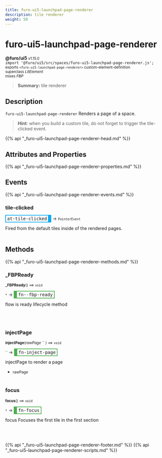 ```yaml
---
title: furo-ui5-launchpad-page-renderer
description: tile renderer
weight: 50
---
```


# furo-ui5-launchpad-page-renderer
**@furo/ui5** <small>v1.15.0</small>
<br>`import '@furo/ui5/src/spaces/furo-ui5-launchpad-page-renderer.js';`<small>
<br>exports `<furo-ui5-launchpad-page-renderer>` custom-element-definition
<br>superclass *LitElement*
<br> mixes *FBP*</small>

> **Summary:** tile renderer

## Description

`furo-ui5-launchpad-page-renderer`
 Renders a page of a space.

 > **Hint**: when you build a custom tile, do not forget to trigger the tile-clicked event.

{{% api "_furo-ui5-launchpad-page-renderer-head.md" %}}

## Attributes and Properties
{{% api "_furo-ui5-launchpad-page-renderer-properties.md" %}}





## Events
{{% api "_furo-ui5-launchpad-page-renderer-events.md" %}}

### **tile-clicked**
<span  style="border-width:2px 10px 2px 2px; border-style: solid;border-color:  rgb(2, 168, 244);font-family:monospace; padding:2px 4px;">at-tile-clicked</span>
→ <small>`PointerEvent`</small>

Fired from the default tiles inside of the rendered pages.
<br><br>

## Methods
{{% api "_furo-ui5-launchpad-page-renderer-methods.md" %}}


### **_FBPReady**
<small>**_FBPReady**() ⟹ `void`</small>

<small>`*`</small> →
<span  style="border-width:2px 2px 2px 10px; border-style: solid;border-color:  rgb(76, 175, 80);font-family:monospace; padding:2px 4px;">fn--fbp-ready</span>

flow is ready lifecycle method

<br><br>

### **injectPage**
<small>**injectPage**(*rawPage* `` ) ⟹ `void`</small>

<small>`` </small> →
<span  style="border-width:2px 2px 2px 10px; border-style: solid;border-color:  rgb(76, 175, 80);font-family:monospace; padding:2px 4px;">fn-inject-page</span>

injectPage to render a page

- <small>rawPage </small>
<br><br>

### **focus**
<small>**focus**() ⟹ `void`</small>

<small>`*`</small> →
<span  style="border-width:2px 2px 2px 10px; border-style: solid;border-color:  rgb(76, 175, 80);font-family:monospace; padding:2px 4px;">fn-focus</span>

focus Focuses the first tile in the first section

<br><br>




{{% api "_furo-ui5-launchpad-page-renderer-footer.md" %}}
{{% api "_furo-ui5-launchpad-page-renderer-scripts.md" %}}
